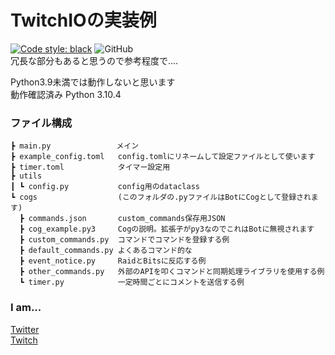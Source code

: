 # TwitchIOの実装例
[![Code style: black](https://img.shields.io/badge/code%20style-black-000000.svg)](https://github.com/psf/black)
![GitHub](https://img.shields.io/github/license/Charahiro-tan/TwitchIO_example_ja)  
冗長な部分もあると思うので参考程度で‥‥  
  
Python3.9未満では動作しないと思います  
動作確認済み Python 3.10.4  
  
### ファイル構成
```
┣ main.py　             メイン
┣ example_config.toml   config.tomlにリネームして設定ファイルとして使います
┣ timer.toml            タイマー設定用
┣ utils
┃ ┗ config.py           config用のdataclass
┗ cogs                  (このフォルダの.pyファイルはBotにCogとして登録されます)
  ┣ commands.json       custom_commands保存用JSON
  ┣ cog_example.py3     Cogの説明。拡張子がpy3なのでこれはBotに無視されます
  ┣ custom_commands.py  コマンドでコマンドを登録する例
  ┣ default_commands.py よくあるコマンド的な
  ┣ event_notice.py     RaidとBitsに反応する例
  ┣ other_commands.py   外部のAPIを叩くコマンドと同期処理ライブラリを使用する例
  ┗ timer.py            一定時間ごとにコメントを送信する例
```
  
  
### I am...
[Twitter](https://twitter.com/__Charahiro)  
[Twitch](https://www.twitch.tv/charahiro_)
